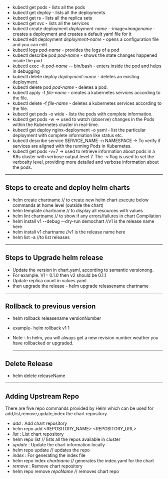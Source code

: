 - kubectl get pods - lists all the pods
- kubectl get deploy - lists all the deployments
- kubectl get rs - lists all the replica sets
- kubectl get svc - lists all the services
- kubectl create deployment *deployment-name* --image=*imagename* - creates a deployment and creates a default yaml file for it
- kubectl edit deployment *deployment-name* - opens a configuration file and you can edit.
- kubectl logs *pod-name* -  provides the logs of a pod
- kubectl describe pod *pod-name* - shows the state changes happened inside the pod
- kubectl exec -it *pod-name* -- bin/bash - enters inside the pod and helps in debugging
- kubectl delete deploy *deployment-name* - deletes an existing deployment.
- kubectl delete pod *pod-name* - deletes a pod.
- kubectl apply -f *file-name* - creates a kubernetes services according to the file.
- kubectl delete -f *file-name* - deletes a kubernetes services according to the file.
- kubectl get pods -o wide - lists the pods with complete information.
- kubectl get pods -w   -> used to watch (observe) changes in the Pods within the Kubernetes cluster in real-time.
- kubectl get deploy nginx-deployment -o yaml - list the particular deployment with complete information like status etc.
- kubectl describe service SERVICE_NAME -n NAMESPACE -> To verify if services are aligned with the running Pods in Kubernetes.
- kubectl get pods -v=7  -> used to retrieve information about pods in a K8s cluster with verbose output level 7. The -v flag is used to set the verbosity level, providing more detailed and verbose information about the pods.


______________________________________________________________________________________________________________________

## Steps to create and deploy helm charts

- helm create chartname    // to create new helm chart
execute below commands at home level (outside the chart)
- helm template chartname  // to display all resources with values        
- helm lint chartname      // to show if any errors/failures in chart    Compilation   
- helm install v1 --debug --dry-run demochart   //v1 is the release name here
- helm install v1 chartname //v1 is the release name here
- helm list -a      //to list releases

___________________________________________________________________________________________________________________________

## Steps to Upgrade helm release

- Update the version in chart.yaml, according to semantic versionong.
- For example. V1= 0.1.0 then v2 should be 0.1.1
- Update replica count in values.yaml
- then upgrade the release -  helm upgrade releasename chartname

__________________________________________________________________________________________________________________________

## Rollback to previous version

- helm rollback releasename versionNumber
- example- helm rollback v1 1
- Note - In helm, you will always get a new revision number weather you have rollbacked or upgraded.

  ____________________________________________________________________________________________________________________________

## Delete Release

- helm delete releaseName
____________________________________________________________________________________________________________________________

## Adding Upstream Repo

There are five repo commands provided by Helm which can be used for add,list,remove,update,index the chart repository.

- *add* : Add chart repository
- helm repo add <REPOSITORY_NAME> <REPOSITORY_URL>
- *list* : List chart repository
- helm repo list   // lists all the repos available in cluster
- *update* : Update the chart information locally
- helm repo update  // updates the repo
- *index* : For generating the index file
- helm repo index *chartname*  // generates the index.yaml for the chart
- *remove* : Remove chart repository
- helm repo remove *repoName*  // removes chart repo


